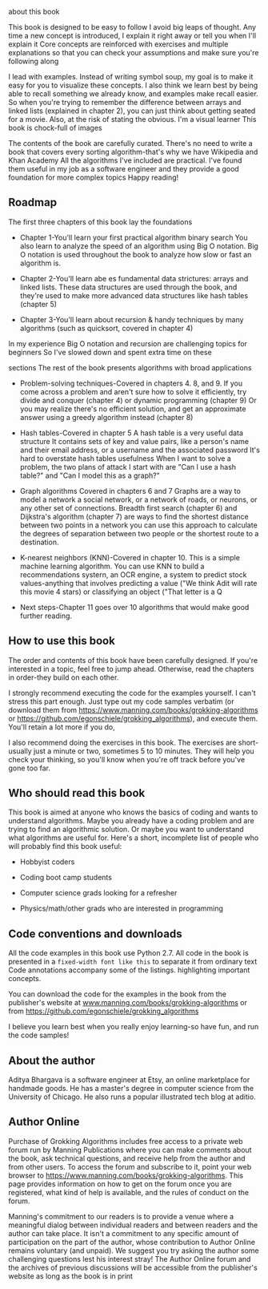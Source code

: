about this book

This book is designed to be easy to follow I avoid big leaps of thought. Any time a new concept is introduced, I explain it right away or tell you when I'll explain it Core concepts are reinforced with exercises and multiple explanations so that you can check your assumptions and make sure you're following along

I lead with examples. Instead of writing symbol soup, my goal is to make it easy for you to visualize these concepts. I also think we learn best by being able to recall something we already know, and examples make recall easier. So when you're trying to remember the difference between arrays and linked lists (explained in chapter 2), you can just think about getting seated for a movie. Also, at the risk of stating the obvious. I'm a visual learner This book is chock-full of images

The contents of the book are carefully curated. There's no need to write a book that covers every sorting algorithm-that's why we have Wikipedia and Khan Academy All the algorithms I've included are practical. I've found them useful in my job as a software engineer and they provide a good foundation for more complex topics Happy reading!

## Roadmap

The first three chapters of this book lay the foundations

- Chapter 1-You'll learn your first practical algorithm binary search You also learn to analyze the speed of an algorithm using Big O notation. Big O notation is used throughout the book to analyze how slow or fast an algorithm is.

- Chapter 2-You'll learn abe es fundamental data strictures:
arrays and linked lists. These data structures are used through the book, and they're used to make more advanced data structures like hash tables (chapter 5)

- Chapter 3-You'll learn about recursion & handy techniques by many algorithms (such as quicksort, covered in chapter 4)

In my experience Big O notation and recursion are challenging topics for beginners So I've slowed down and spent extra time on these

sections The rest of the book presents algorithms with broad applications

- Problem-solving techniques-Covered in chapters 4. 8, and 9. If you come across a problem and aren't sure how to solve it efficiently, try divide and conquer (chapter 4) or dynamic programming (chapter 9) Or you may realize there's no efficient solution, and get an approximate answer using a greedy algorithm instead (chapter 8)

- Hash tables-Covered in chapter 5 A hash table is a very useful data structure It contains sets of key and value pairs, like a person's name and their email address, or a username and the associated password It's hard to overstate hash tables usefulness When I want to solve a problem, the two plans of attack I start with are "Can I use a hash table?" and "Can I model this as a graph?"

- Graph algorithms Covered in chapters 6 and 7 Graphs are a way to model a network a social network, or a network of roads, or neurons, or any other set of connections. Breadth first search (chapter 6) and Dijkstra's algorithm (chapter 7) are ways to find the shortest distance between two points in a network you can use this approach to calculate the degrees of separation between two people or the shortest route to a destination.

- K-nearest neighbors (KNN)-Covered in chapter 10. This is a simple machine learning algorithm. You can use KNN to build a recommendations systern, an OCR engine, a system to predict stock values-anything that involves predicting a value ("We think Adit will rate this movie 4 stars) or classifying an object ("That letter is a Q

- Next steps-Chapter 11 goes over 10 algorithms that would make good further reading.

## How to use this book

The order and contents of this book have been carefully designed. If you're interested in a topic, feel free to jump ahead. Otherwise, read the chapters in order-they build on each other.

I strongly recommend executing the code for the examples yourself. I can't stress this part enough. Just type out my code samples verbatim (or download them from https://www.manning.com/books/grokking-algorithms or https://github.com/egonschiele/grokking_algorithms), and execute them. You'll retain a lot more if you do,

I also recommend doing the exercises in this book. The exercises are short-usually just a minute or two, sometimes 5 to 10 minutes. They will help you check your thinking, so you'll know when you're off track before you've gone too far.

## Who should read this book

This book is aimed at anyone who knows the basics of coding and wants to understand algorithms. Maybe you already have a coding problem and are trying to find an algorithmic solution. Or maybe you want to understand what algorithms are useful for. Here's a short, incomplete list of people who will probably find this book useful:

- Hobbyist coders

- Coding boot camp students

- Computer science grads looking for a refresher

- Physics/math/other grads who are interested in programming

## Code conventions and downloads

All the code examples in this book use Python 2.7. All code in the book is presented in a `fixed-width font like this` to separate it from ordinary text Code annotations accompany some of the listings. highlighting important concepts.

You can download the code for the examples in the book from the publisher's website at www.manning.com/books/grokking-algorithms or from https://github.com/egonschiele/grokking_algorithms

I believe you learn best when you really enjoy learning-so have fun, and run the code samples!

## About the author

Aditya Bhargava is a software engineer at Etsy, an online marketplace for handmade goods. He has a master's degree in computer science from the University of Chicago. He also runs a popular illustrated tech blog at aditio.

## Author Online

Purchase of Grokking Algorithms includes free access to a private web forum run by Manning Publications where you can make comments about the book, ask technical questions, and receive help from the author and from other users. To access the forum and subscribe to it, point your web browser to https://www.manning.com/books/grokking-algorithms. This page provides information on how to get on the forum once you are registered, what kind of help is available, and the rules of conduct on the forum.

Manning's commitment to our readers is to provide a venue where a meaningful dialog between individual readers and between readers and the author can take place. It isn't a commitment to any specific amount of participation on the part of the author, whose contribution to Author Online remains voluntary (and unpaid). We suggest you try asking the author some challenging questions lest his interest stray! The Author Online forum and the archives of previous discussions will be accessible from the publisher's website as long as the book is in print